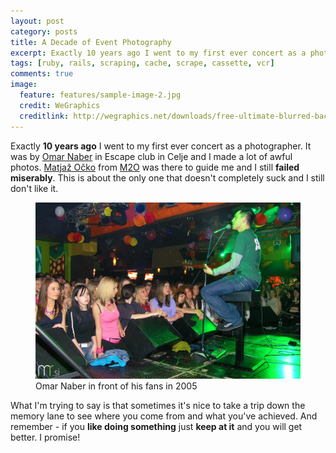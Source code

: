 ```yaml
---
layout: post
category: posts
title: A Decade of Event Photography
excerpt: Exactly 10 years ago I went to my first ever concert as a photographer.
tags: [ruby, rails, scraping, cache, scrape, cassette, vcr]
comments: true
image:
  feature: features/sample-image-2.jpg
  credit: WeGraphics
  creditlink: http://wegraphics.net/downloads/free-ultimate-blurred-background-pack/
---
```


Exactly **10 years ago** I went to my first ever concert as a photographer. It was by [Omar Naber](http://www.omarnaber.com/) in Escape club in Celje and I made a lot of awful photos. [Matjaž Očko](http://www.matjazocko.com/) from [M2O](http://m2o.si/) was there to guide me and I still **failed miserably**. This is about the only one that doesn't completely suck and I still don't like it.

<figure>
  <img src="/images/posts/2015-02-12-omar.jpg">
  <figcaption>Omar Naber in front of his fans in 2005</figcaption>
</figure>


What I'm trying to say is that sometimes it's nice to take a trip down the memory lane to see where you come from and what you've achieved. And remember - if you **like doing something** just **keep at it** and you will get better. I promise!
